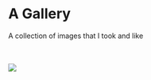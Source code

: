 <!DOCTYPE html>
<html lang="en-US">
<body>
  <h1>A Gallery</h1>
  <p>A collection of images that I took and like</p>
  <br>
  <br>
  <img src="1DFBD93D-5A67-4BE0-8DB0-3E5E08403D8E.heic">
</body>
